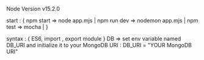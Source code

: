 Node Version v15.2.0

start : {
    npm start => node app.mjs |
    npm run dev => nodemon app.mjs |
    npm test => mocha | 
}

syntax : {
    ES6,
    import , export module
}
DB => set env variable named DB_URI  and initialize it to your MongoDB URI :  DB_URI = "YOUR MongoDB URI"
